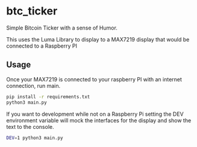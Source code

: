 # btc_ticker
Simple Bitcoin Ticker with a sense of Humor. 

This uses the Luma Library to display to a MAX7219 display that would be connected to a Raspberry PI

## Usage

Once your MAX7219 is connected to your raspberry PI with an internet connection, run main. 

```bash
pip install -r requirements.txt
python3 main.py
```

If you want to development while not on a Raspberry Pi setting the DEV environment variable will mock the interfaces for the display and show the text to the console. 

```bash
DEV=1 python3 main.py
```

